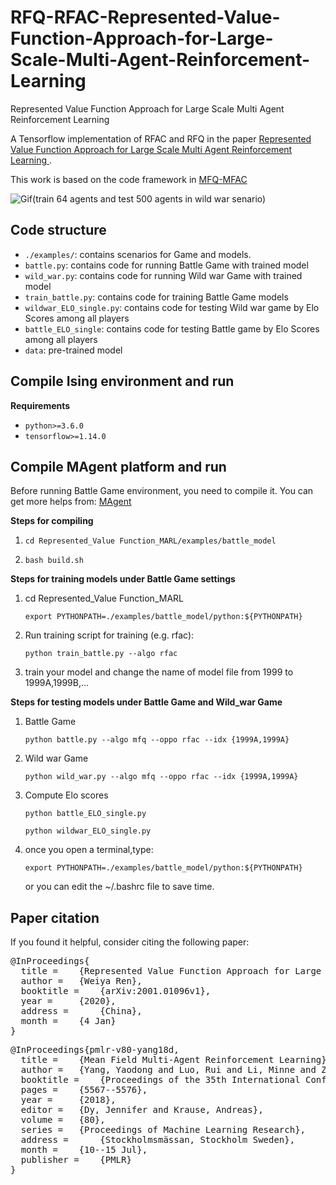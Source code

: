 # RFQ-RFAC-Represented-Value-Function-Approach-for-Large-Scale-Multi-Agent-Reinforcement-Learning
Represented Value Function Approach for Large Scale Multi Agent Reinforcement Learning

A Tensorflow implementation of RFAC and RFQ in the paper [Represented Value Function Approach for Large Scale Multi Agent Reinforcement Learning ](https://arxiv.org/abs/2001.01096v1).

 This work is based on the code framework in [MFQ-MFAC](https://github.com/mlii/mfrl.git)
 
 ![Gif](https://github.com/renweiya/RFQ-RFAC/blob/master/2.gif)(train 64 agents and test 500 agents in wild war senario)

## Code structure

- `./examples/`: contains scenarios for Game and models.
- `battle.py`: contains code for running Battle Game with trained model
- `wild_war.py`: contains code for running Wild war Game with trained model
- `train_battle.py`: contains code for training Battle Game models
- `wildwar_ELO_single.py`: contains code for testing Wild war game by Elo Scores among all players
- `battle_ELO_single`: contains code for testing Battle game by Elo Scores among all players
- `data`: pre-trained model
## Compile Ising environment and run

**Requirements**
- `python>=3.6.0`
- `tensorflow>=1.14.0`

## Compile MAgent platform and run

Before running Battle Game environment, you need to compile it. You can get more helps from: [MAgent](https://github.com/geek-ai/MAgent) 

**Steps for compiling**

  1. `cd Represented_Value Function_MARL/examples/battle_model`

  2. `bash build.sh`

**Steps for training models under Battle Game settings**

1. cd Represented_Value Function_MARL

   `export PYTHONPATH=./examples/battle_model/python:${PYTHONPATH}`

2. Run training script for training (e.g. rfac):

   `python train_battle.py --algo rfac`

3. train your model and change the name of model file from 1999 to 1999A,1999B,...

**Steps for testing models under Battle Game and Wild_war Game**

1. Battle Game

   `python battle.py --algo mfq --oppo rfac --idx {1999A,1999A}`

2. Wild war Game

   `python wild_war.py --algo mfq --oppo rfac --idx {1999A,1999A}`

3. Compute Elo scores

   `python battle_ELO_single.py`

   `python wildwar_ELO_single.py`

7. once you open a terminal,type:

   `export PYTHONPATH=./examples/battle_model/python:${PYTHONPATH}`

   or you can edit the ~/.bashrc file to save time. 

## Paper citation
If you found it helpful, consider citing the following paper:
<pre>
@InProceedings{
  title = 	 {Represented Value Function Approach for Large Scale Multi Agent Reinforcement Learning},
  author = 	 {Weiya Ren},
  booktitle = 	 {arXiv:2001.01096v1},
  year = 	 {2020},
  address = 	 {China},
  month = 	 {4 Jan}
}
</pre>
<pre>
@InProceedings{pmlr-v80-yang18d,
  title = 	 {Mean Field Multi-Agent Reinforcement Learning},
  author = 	 {Yang, Yaodong and Luo, Rui and Li, Minne and Zhou, Ming and Zhang, Weinan and Wang, Jun},
  booktitle = 	 {Proceedings of the 35th International Conference on Machine Learning},
  pages = 	 {5567--5576},
  year = 	 {2018},
  editor = 	 {Dy, Jennifer and Krause, Andreas},
  volume = 	 {80},
  series = 	 {Proceedings of Machine Learning Research},
  address = 	 {Stockholmsmässan, Stockholm Sweden},
  month = 	 {10--15 Jul},
  publisher = 	 {PMLR}
}
</pre>
